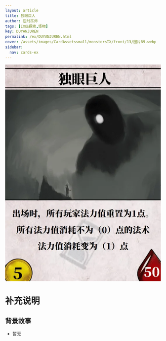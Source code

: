 ```yaml
---
layout: article
title: 独眼巨人
author: 逆时巫师
tags: [IX级探索,怪物]
key: DUYANJUREN
permalink: /ex/DUYANJUREN.html
cover: /assets/images/CardAssetssmall/monstersIX/front/13/图片89.webp
sidebar:
  nav: cards-ex
---
```

![](/assets/images/CardAssets/monstersIX/front/13/图片89.webp)

# 补充说明



## 背景故事
* 暂无
